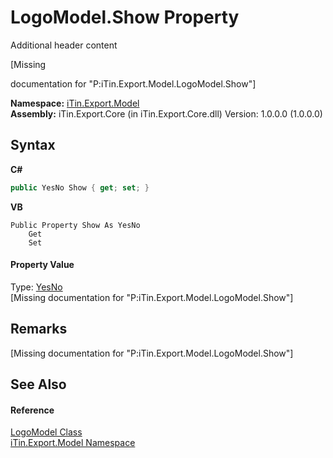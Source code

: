 # LogoModel.Show Property 
Additional header content 

\[Missing <summary> documentation for "P:iTin.Export.Model.LogoModel.Show"\]

**Namespace:**&nbsp;<a href="ef57ffcc-e95e-b212-5a46-9aa6f5a3511f">iTin.Export.Model</a><br />**Assembly:**&nbsp;iTin.Export.Core (in iTin.Export.Core.dll) Version: 1.0.0.0 (1.0.0.0)

## Syntax

**C#**<br />
``` C#
public YesNo Show { get; set; }
```

**VB**<br />
``` VB
Public Property Show As YesNo
	Get
	Set
```


#### Property Value
Type: <a href="a886c085-761c-2fe7-9c0a-a64617595f6a">YesNo</a><br />\[Missing <value> documentation for "P:iTin.Export.Model.LogoModel.Show"\]

## Remarks
\[Missing <remarks> documentation for "P:iTin.Export.Model.LogoModel.Show"\]

## See Also


#### Reference
<a href="89a81055-7316-5a16-01a1-11c8d4acd914">LogoModel Class</a><br /><a href="ef57ffcc-e95e-b212-5a46-9aa6f5a3511f">iTin.Export.Model Namespace</a><br />